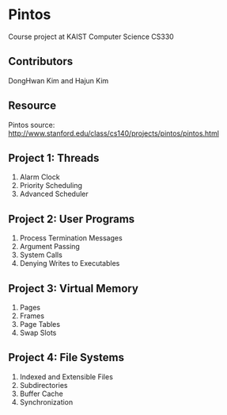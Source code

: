 # Pintos
Course project at KAIST Computer Science CS330

## Contributors
DongHwan Kim and Hajun Kim

## Resource
Pintos source: http://www.stanford.edu/class/cs140/projects/pintos/pintos.html

## Project 1: Threads
1) Alarm Clock
2) Priority Scheduling
3) Advanced Scheduler

## Project 2: User Programs
1) Process Termination Messages
2) Argument Passing
3) System Calls
4) Denying Writes to Executables

## Project 3: Virtual Memory
1) Pages
2) Frames
3) Page Tables
4) Swap Slots

## Project 4: File Systems
1) Indexed and Extensible Files
2) Subdirectories
3) Buffer Cache
4) Synchronization
